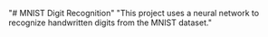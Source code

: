 "# MNIST Digit Recognition" 
"This project uses a neural network to recognize handwritten digits from the MNIST dataset." 
